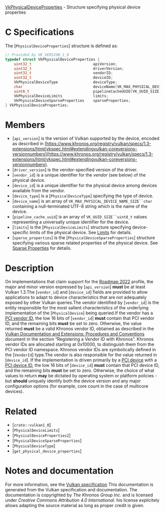 [VkPhysicalDeviceProperties](https://www.khronos.org/registry/vulkan/specs/1.3-extensions/man/html/VkPhysicalDeviceProperties.html) - Structure specifying physical device properties

# C Specifications
The [`PhysicalDeviceProperties`] structure is defined as:
```c
// Provided by VK_VERSION_1_0
typedef struct VkPhysicalDeviceProperties {
    uint32_t                            apiVersion;
    uint32_t                            driverVersion;
    uint32_t                            vendorID;
    uint32_t                            deviceID;
    VkPhysicalDeviceType                deviceType;
    char                                deviceName[VK_MAX_PHYSICAL_DEVICE_NAME_SIZE];
    uint8_t                             pipelineCacheUUID[VK_UUID_SIZE];
    VkPhysicalDeviceLimits              limits;
    VkPhysicalDeviceSparseProperties    sparseProperties;
} VkPhysicalDeviceProperties;
```

# Members
- [`api_version`] is the version of Vulkan supported by the device, encoded as described in [https://www.khronos.org/registry/vulkan/specs/1.3-extensions/html/vkspec.html#extendingvulkan-coreversions-versionnumbers](https://www.khronos.org/registry/vulkan/specs/1.3-extensions/html/vkspec.html#extendingvulkan-coreversions-versionnumbers).
- [`driver_version`] is the vendor-specified version of the driver.
- [`vendor_id`] is a unique identifier for the *vendor* (see below) of the physical device.
- [`device_id`] is a unique identifier for the physical device among devices available from the vendor.
- [`device_type`] is a [`PhysicalDeviceType`] specifying the type of device.
- [`device_name`] is an array of `VK_MAX_PHYSICAL_DEVICE_NAME_SIZE``char` containing a null-terminated UTF-8 string which is the name of the device.
- [`pipeline_cache_uuid`] is an array of `VK_UUID_SIZE``uint8_t` values representing a universally unique identifier for the device.
- [`limits`] is the [`PhysicalDeviceLimits`] structure specifying device-specific limits of the physical device. See [Limits](https://www.khronos.org/registry/vulkan/specs/1.3-extensions/html/vkspec.html#limits) for details.
- [`sparse_properties`] is the [`PhysicalDeviceSparseProperties`] structure specifying various sparse related properties of the physical device. See [Sparse Properties](https://www.khronos.org/registry/vulkan/specs/1.3-extensions/html/vkspec.html#sparsememory-physicalprops) for details.

# Description
On implementations that claim support for the [Roadmap 2022](https://www.khronos.org/registry/vulkan/specs/1.3-extensions/html/vkspec.html#roadmap-2022)
profile, the major and minor version expressed by [`api_version`] **must**  be
at least Vulkan 1.3.The [`vendor_id`] and [`device_id`] fields are provided to allow
applications to adapt to device characteristics that are not adequately
exposed by other Vulkan queries.The *vendor* identified by [`vendor_id`] is the entity responsible for the
most salient characteristics of the underlying implementation of the
[`PhysicalDevice`] being queried.If the vendor has a [PCI
vendor ID](https://pcisig.com/membership/member-companies), the low 16 bits of [`vendor_id`] **must**  contain that PCI vendor
ID, and the remaining bits  **must**  be set to zero.
Otherwise, the value returned  **must**  be a valid Khronos vendor ID, obtained
as described in the [Vulkan Documentation and Extensions:
Procedures and Conventions](https://www.khronos.org/registry/vulkan/specs/1.3-extensions/html/vkspec.html#vulkan-styleguide) document in the section “Registering a Vendor
ID with Khronos”.
Khronos vendor IDs are allocated starting at 0x10000, to distinguish them
from the PCI vendor ID namespace.
Khronos vendor IDs are symbolically defined in the [`VendorId`] type.The vendor is also responsible for the value returned in [`device_id`].
If the implementation is driven primarily by a [PCI
device](https://pcisig.com/) with a [PCI device ID](https://pcisig.com/), the low 16 bits of
[`device_id`] **must**  contain that PCI device ID, and the remaining bits
 **must**  be set to zero.
Otherwise, the choice of what values to return  **may**  be dictated by operating
system or platform policies - but  **should**  uniquely identify both the device
version and any major configuration options (for example, core count in the
case of multicore devices).

# Related
- [`crate::vulkan1_0`]
- [`PhysicalDeviceLimits`]
- [`PhysicalDeviceProperties2`]
- [`PhysicalDeviceSparseProperties`]
- [`PhysicalDeviceType`]
- [`get_physical_device_properties`]

# Notes and documentation
For more information, see the [Vulkan specification](https://www.khronos.org/registry/vulkan/specs/1.3-extensions/html/vkspec.html)
This documentation is generated from the Vulkan specification and documentation.
The documentation is copyrighted by *The Khronos Group Inc.* and is licensed under *Creative Commons Attribution 4.0 International*.
his license explicitely allows adapting the source material as long as proper credit is given.
        